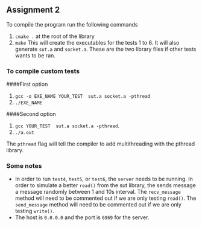 ## Assignment 2

To compile the program run the following commands
1. `cmake .` at the root of the library
1. `make`
This will create the executables for the tests 1 to 6. It will also generate `sut.a` and `socket.a`. 
These are the two library files if other tests wants to be ran.

### To compile custom tests
####First option
1. `gcc -o EXE_NAME YOUR_TEST  sut.a socket.a -pthread`
1. `./EXE_NAME`

####Second option
1. `gcc YOUR_TEST  sut.a socket.a -pthread`. 
1. `./a.out`

The `pthread` flag will tell the compiler to add multithreading with the pthread library.

### Some notes
* In order to run `test4`, `test5`, or `test6`, the `server` needs to be running. 
In order to simulate a better `read()` from the sut library, the sends message a message randomly between 1 and 10s interval.
The `recv_message` method will need to be commented out if we are only testing `read()`. 
The `send_message` method will need to be commented out if we are only testing `write()`.
* The host is `0.0.0.0` and the port is `6969` for the server.

